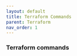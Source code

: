 ```yaml
---
layout: default
title: Terraform Commands
parent: Terraform
nav_order: 1
---
```

### Terraform commands